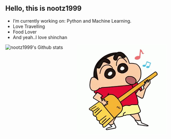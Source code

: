 ## Hello, this is nootz1999

- I’m currently working on: Python and Machine Learning.
- Love Travelling
- Food Lover
- And yeah..I love shinchan

<img align="right" alt="GIF" src="shinchan3.gif" />


![nootz1999's Github stats](https://github-readme-stats.vercel.app/api?username=nootz1999&show_icons=true&theme=radical)
